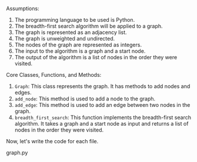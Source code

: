 Assumptions:

1. The programming language to be used is Python.
2. The breadth-first search algorithm will be applied to a graph.
3. The graph is represented as an adjacency list.
4. The graph is unweighted and undirected.
5. The nodes of the graph are represented as integers.
6. The input to the algorithm is a graph and a start node.
7. The output of the algorithm is a list of nodes in the order they were visited.

Core Classes, Functions, and Methods:

1. `Graph`: This class represents the graph. It has methods to add nodes and edges.
2. `add_node`: This method is used to add a node to the graph.
3. `add_edge`: This method is used to add an edge between two nodes in the graph.
4. `breadth_first_search`: This function implements the breadth-first search algorithm. It takes a graph and a start node as input and returns a list of nodes in the order they were visited.

Now, let's write the code for each file.

graph.py
